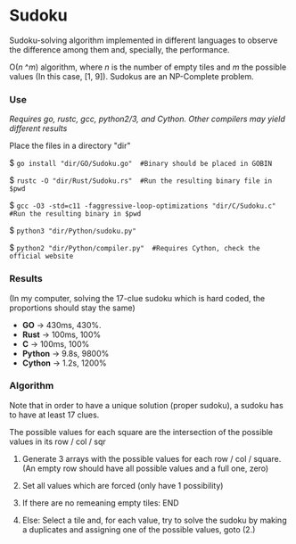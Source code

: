 # Sudoku
Sudoku-solving algorithm implemented in different languages to observe the difference among them and, specially, the performance.

O(_n_ ^_m_) algorithm, where _n_ is the number of empty tiles and _m_ the possible values (In this case, [1, 9]). Sudokus are an NP-Complete problem.

### Use
_Requires go, rustc, gcc, python2/3, and Cython. Other compilers may yield different results_


Place the files in a directory "dir"

$ `go install "dir/GO/Sudoku.go"  #Binary should be placed in GOBIN`

$ `rustc -O "dir/Rust/Sudoku.rs"  #Run the resulting binary file in $pwd`

$ `gcc -O3 -std=c11 -faggressive-loop-optimizations "dir/C/Sudoku.c" #Run the resulting binary in $pwd`

$ `python3 "dir/Python/sudoku.py" `

$ `python2 "dir/Python/compiler.py"  #Requires Cython, check the official website`


### Results
(In my computer, solving the 17-clue sudoku which is hard coded, the proportions should stay the same)

  * **GO**     -> 430ms, 430%. 
  * **Rust**   -> 100ms, 100%
  * **C**      -> 100ms, 100%
  * **Python** -> 9.8s, 9800%
  * **Cython** -> 1.2s, 1200%


### Algorithm
  Note that in order to have a unique solution (proper sudoku), a sudoku has to have at least 17 clues.

  The possible values for each square are the intersection of the possible values in its row / col / sqr

  1. Generate 3 arrays with the possible values for each row / col / square. (An empty row should have all possible values and a full one, zero)

  2. Set all values which are forced (only have 1 possibility)

  3. If there are no remeaning empty tiles: END

  4. Else: Select a tile and, for each value, try to solve the sudoku by making a duplicates and assigning one of the possible values, goto (2.)